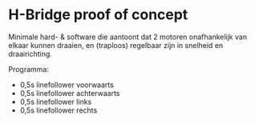 # H-Bridge proof of concept

Minimale hard- & software die aantoont dat 2 motoren onafhankelijk van elkaar kunnen draaien, en (traploos) regelbaar zijn in snelheid en draairichting.

Programma:
- 0,5s linefollower voorwaarts
- 0,5s linefollower achterwaarts
- 0,5s linefollower links
- 0,5s linefollower rechts
